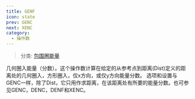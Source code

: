 ```yaml
---
title: GENF
icon: state
prev: GENC
next: XENC
category:
  - 操作数
---
```


> 分类: [包围圈能量](/hb/operands/131/890/  "Zemax 操作数 包围圈能量")

几何圈入能量（分数）。这个操作数计算在给定的从参考点到距离(Dist)定义的距离处的几何圈入，方形圈入，仅x方向，或仅y方向能量分数。 
选项和设置与GENC一样，除了Dist，它只用作求距离，在该距离处有所要的能量分数。也可参见GENC，DENC，DENF和XENC。